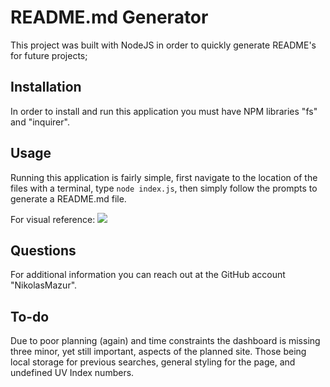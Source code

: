 # README.md Generator
This project was built with NodeJS in order to quickly generate README's for future projects; 

## Installation
In order to install and run this application you must have NPM libraries "fs" and "inquirer".

## Usage
Running this application is fairly simple, first navigate to the location of the files with a terminal, type `node index.js`, then simply follow the prompts to generate a README.md file.

For visual reference: ![](./assets/placeholder.gif)

## Questions
For additional information you can reach out at the GitHub account "NikolasMazur".

## To-do
Due to poor planning (again) and time constraints the dashboard is missing three minor, yet still important, aspects of the planned site. Those being local storage for previous searches, general styling for the page, and undefined UV Index numbers.